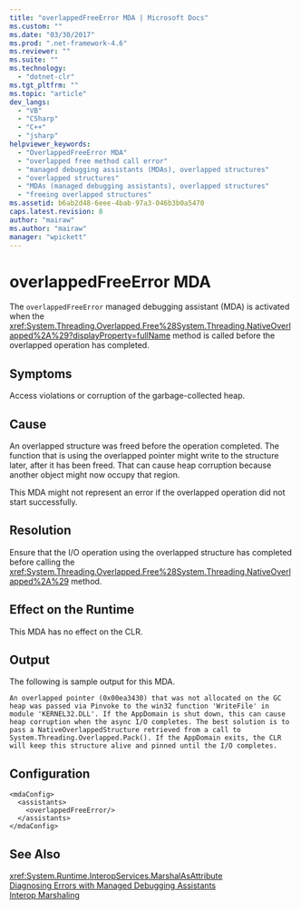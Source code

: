 ```yaml
---
title: "overlappedFreeError MDA | Microsoft Docs"
ms.custom: ""
ms.date: "03/30/2017"
ms.prod: ".net-framework-4.6"
ms.reviewer: ""
ms.suite: ""
ms.technology: 
  - "dotnet-clr"
ms.tgt_pltfrm: ""
ms.topic: "article"
dev_langs: 
  - "VB"
  - "CSharp"
  - "C++"
  - "jsharp"
helpviewer_keywords: 
  - "OverlappedFreeError MDA"
  - "overlapped free method call error"
  - "managed debugging assistants (MDAs), overlapped structures"
  - "overlapped structures"
  - "MDAs (managed debugging assistants), overlapped structures"
  - "freeing overlapped structures"
ms.assetid: b6ab2d48-6eee-4bab-97a3-046b3b0a5470
caps.latest.revision: 8
author: "mairaw"
ms.author: "mairaw"
manager: "wpickett"
---
```

# overlappedFreeError MDA
The `overlappedFreeError` managed debugging assistant (MDA) is activated when the <xref:System.Threading.Overlapped.Free%28System.Threading.NativeOverlapped%2A%29?displayProperty=fullName> method is called before the overlapped operation has completed.  
  
## Symptoms  
 Access violations or corruption of the garbage-collected heap.  
  
## Cause  
 An overlapped structure was freed before the operation completed. The function that is using the overlapped pointer might write to the structure later, after it has been freed. That can cause heap corruption because another object might now occupy that region.  
  
 This MDA might not represent an error if the overlapped operation did not start successfully.  
  
## Resolution  
 Ensure that the I/O operation using the overlapped structure has completed before calling the <xref:System.Threading.Overlapped.Free%28System.Threading.NativeOverlapped%2A%29> method.  
  
## Effect on the Runtime  
 This MDA has no effect on the CLR.  
  
## Output  
 The following is sample output for this MDA.  
  
 `An overlapped pointer (0x00ea3430) that was not allocated on the GC heap was passed via Pinvoke to the win32 function 'WriteFile' in module 'KERNEL32.DLL'. If the AppDomain is shut down, this can cause heap corruption when the async I/O completes. The best solution is to pass a NativeOverlappedStructure retrieved from a call to System.Threading.Overlapped.Pack(). If the AppDomain exits, the CLR will keep this structure alive and pinned until the I/O completes.`  
  
## Configuration  
  
```  
<mdaConfig>  
  <assistants>  
    <overlappedFreeError/>  
  </assistants>  
</mdaConfig>  
```  
  
## See Also  
 <xref:System.Runtime.InteropServices.MarshalAsAttribute>   
 [Diagnosing Errors with Managed Debugging Assistants](../../../docs/framework/debugging-tracing-profiling/diagnosing-errors-with-managed-debugging-assistants.md)   
 [Interop Marshaling](../../../docs/framework/interop/interop-marshaling.md)